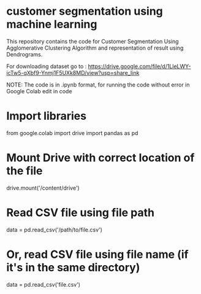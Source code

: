 # customer segmentation using machine learning
This repository contains the code for Customer Segmentation Using Agglomerative Clustering Algorithm and representation of result using Dendrograms.

For downloading dataset go to  : https://drive.google.com/file/d/1LleLWY-icTw5-qXbf9-Ynmj1F5UXk8MD/view?usp=share_link

NOTE: The code is in .ipynb format, for running the code without error in Google Colab edit in code


# Import libraries
from google.colab import drive
import pandas as pd

# Mount Drive with correct location of the file
drive.mount('/content/drive')

# Read CSV file using file path
data = pd.read_csv('/path/to/file.csv')

# Or, read CSV file using file name (if it's in the same directory)
data = pd.read_csv('file.csv')
